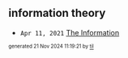 ## information theory


* <code>Apr 11, 2021</code> [The Information](2021-04-11T18-17-33-the-information.md)

<sup><sub>generated 21 Nov 2024 11:19:21 by <a href='https://github.com/senorprogrammer/til'>til</a></sub></sup>
